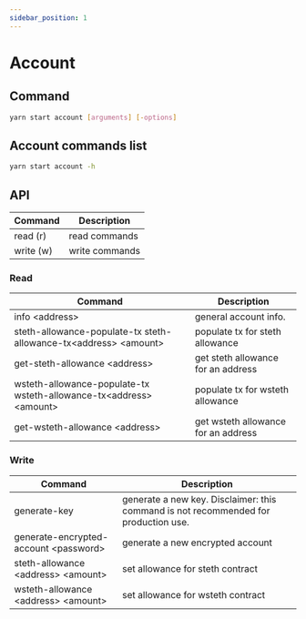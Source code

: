 ```yaml
---
sidebar_position: 1
---
```


# Account

## Command

```bash
yarn start account [arguments] [-options]
```

## Account commands list

```bash
yarn start account -h
```

## API

| Command   | Description    |
| --------- | -------------- |
| read (r)  | read commands  |
| write (w) | write commands |

### Read

| Command                                                              | Description                         |
| -------------------------------------------------------------------- | ----------------------------------- |
| info \<address>                                                      | general account info.               |
| steth-allowance-populate-tx steth-allowance-tx\<address> \<amount>   | populate tx for steth allowance     |
| get-steth-allowance \<address>                                       | get steth allowance for an address  |
| wsteth-allowance-populate-tx wsteth-allowance-tx\<address> \<amount> | populate tx for wsteth allowance    |
| get-wsteth-allowance \<address>                                      | get wsteth allowance for an address |

### Write

| Command                                | Description                                                                         |
| -------------------------------------- | ----------------------------------------------------------------------------------- |
| generate-key                           | generate a new key. Disclaimer: this command is not recommended for production use. |
| generate-encrypted-account \<password> | generate a new encrypted account                                                    |
| steth-allowance \<address> \<amount>   | set allowance for steth contract                                                    |
| wsteth-allowance \<address> \<amount>  | set allowance for wsteth contract                                                   |
